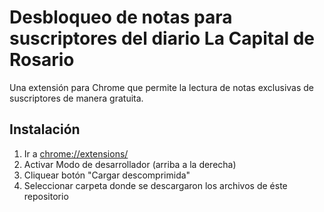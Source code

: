 # Desbloqueo de notas para suscriptores del diario La Capital de Rosario

Una extensión para Chrome que permite la lectura de notas exclusivas de suscriptores de manera gratuita.

## Instalación
1) Ir a [chrome://extensions/](chrome://extensions/)
2) Activar Modo de desarrollador (arriba a la derecha)
3) Cliquear botón "Cargar descomprimida"
4) Seleccionar carpeta donde se descargaron los archivos de éste repositorio
